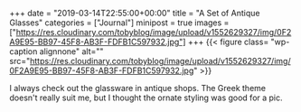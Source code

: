 +++
date = "2019-03-14T22:55:00+00:00"
title = "A Set of Antique Glasses"
categories = ["Journal"]
minipost = true
images = ["https://res.cloudinary.com/tobyblog/image/upload/v1552629327/img/0F2A9E95-BB97-45F8-AB3F-FDFB1C597932.jpg"]
+++
{{< figure class= "wp-caption alignnone" alt="" src="https://res.cloudinary.com/tobyblog/image/upload/v1552629327/img/0F2A9E95-BB97-45F8-AB3F-FDFB1C597932.jpg" >}}

I always check out the glassware in antique shops. The Greek theme doesn't really suit me, but I thought the ornate styling was good for a pic.
